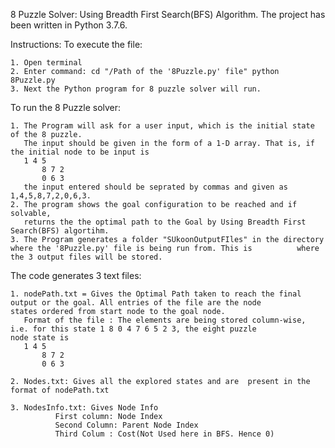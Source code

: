 8 Puzzle Solver: 
Using Breadth First Search(BFS) Algorithm.
The project has been written in Python 3.7.6.

Instructions: 
To execute the file:

	1. Open terminal
	2. Enter command: cd "/Path of the '8Puzzle.py' file" python 8Puzzle.py
	3. Next the Python program for 8 puzzle solver will run.

To run the 8 Puzzle solver: 
	
	1. The Program will ask for a user input, which is the initial state of the 8 puzzle. 
	   The input should be given in the form of a 1-D array. That is, if the initial node to be input is 
 	   1 4 5
           8 7 2
           0 6 3
	   the input entered should be seprated by commas and given as 1,4,5,8,7,2,0,6,3.
	2. The program shows the goal configuration to be reached and if solvable,
	   returns the the optimal path to the Goal by Using Breadth First Search(BFS) algortihm.
	3. The Program generates a folder "SUkoonOutputFIles" in the directory where the '8Puzzle.py' file is being run from. This is 		   where the 3 output files will be stored.

The code generates 3 text files:

	1. nodePath.txt = Gives the Optimal Path taken to reach the final output or the goal. All entries of the file are the node 		   states ordered from start node to the goal node.
	   Format of the file : The elements are being stored column-wise, i.e. for this state 1 8 0 4 7 6 5 2 3, the eight puzzle                  node state is
 	   1 4 5
           8 7 2
           0 6 3

	2. Nodes.txt: Gives all the explored states and are  present in the format of nodePath.txt

	3. NodesInfo.txt: Gives Node Info  
			  First column: Node Index
			  Second Column: Parent Node Index
			  Third Colum : Cost(Not Used here in BFS. Hence 0)

